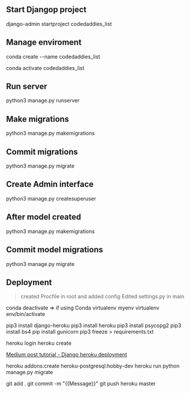 ## Start Djangop project

django-admin startproject codedaddies_list

## Manage enviroment

conda create --name codedaddies_list

conda activate codedaddies_list

## Run server

python3 manage.py runserver

## Make migrations

python3 manage.py makemigrations

## Commit migrations

python3 manage.py migrate

## Create Admin interface

python3 manage.py createsuperuser

## After model created

python3 manage.py makemigrations

## Commit model migrations

python3 manage.py migrate

## Deployment

> created Procfile in root and added config
> Edited settings.py in main

conda deactivate => if using Conda
virtualenv myenv
virtualenv env/bin/activate

pip3 install django-heroku
pip3 install heroku
pip3 install psycopg2
pip3 install bs4
pip install gunicorn
pip3 freeze > requirements.txt

heroku login
heroku create

[Medium post tutorial - Django heroku deployment](https://medium.com/@qazi/how-to-deploy-a-django-app-to-heroku-in-2018-the-easy-way-48a528d97f9c "Tutorial Django Heroku Deployment")

heroku addons:create heroku-postgresql:hobby-dev
heroku run python manage.py migrate

git add .
git commit -m "{{Message}}"
git push heroku master
